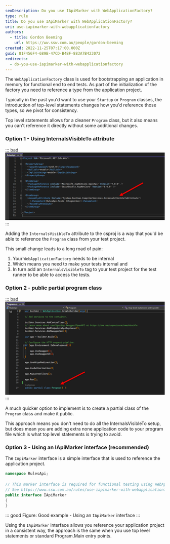 ```yaml
---
seoDescription: Do you use IApiMarker with WebApplicationFactory?
type: rule
title: Do you use IApiMarker with WebApplicationFactory?
uri: use-iapimarker-with-webapplicationfactory
authors:
  - title: Gordon Beeming
    url: https://ww.ssw.com.au/people/gordon-beeming
created: 2022-11-25T07:17:00.000Z
guid: 81F456F4-689B-47CD-B4BF-883A7B423072
redirects:
  - do-you-use-iapimarker-with-webapplicationfactory
---
```


The `WebApplicationFactory` class is used for bootstrapping an application in memory for functional end to end tests. As part of the initialization of the factory you need to reference a type from the application project.

Typically in the past you'd want to use your `Startup` or `Program` classes, the introduction of top-level statements changes how you'd reference those types, so we pivot for consistency.

<!--endintro-->

Top level statements allows for a cleaner `Program` class, but it also means you can't reference it directly without some additional changes.

### Option 1 - Using InternalsVisibleTo attribute

::: bad
![Figure: Bad example - Using an InternalsVisibleTo attribute in the csproj](Using-InternalsVisibleTo-attribute.jpg)
:::

Adding the `InternalsVisibleTo` attribute to the csproj is a way that you'd be able to reference the `Program` class from your test project.

This small change leads to a long road of pain:

1. Your `WebApplicationFactory` needs to be internal
2. Which means you need to make your tests internal and
3. In turn add an `InternalsVisibleTo` tag to your test project for the test runner to be able to access the tests.

### Option 2 - public partial program class

::: bad
![Figure: Bad example - Using a public partial program class](Using-public-partial-program-class.jpg)
:::

A much quicker option to implement is to create a partial class of the `Program` class and make it public.

This approach means you don't need to do all the InternalsVisibleTo setup, but does mean you are adding extra none application code to your program file which is what top level statements is trying to avoid.

### Option 3 - Using an IApiMarker interface (recommended)

The `IApiMarker` interface is a simple interface that is used to reference the application project.

```cs
namespace RulesApi;

// This marker interface is required for functional testing using WebApplicationFactory.
// See https://www.ssw.com.au/rules/use-iapimarker-with-webapplicationfactory/
public interface IApiMarker
{
}
```

::: good
Figure: Good example - Using an `IApiMarker` interface
:::

Using the `IApiMarker` interface allows you reference your application project in a consistent way, the approach is the same when you use top level statements or standard Program.Main entry points.
